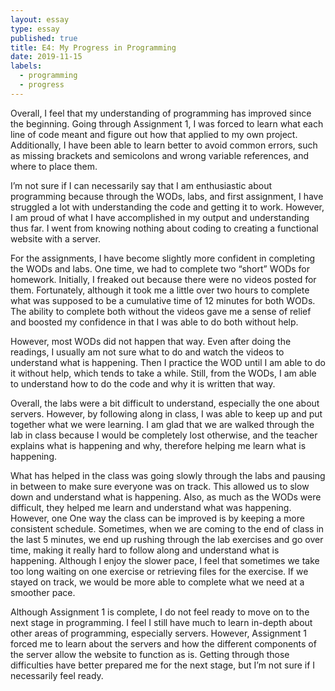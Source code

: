 ```yaml
---
layout: essay
type: essay
published: true
title: E4: My Progress in Programming
date: 2019-11-15
labels:
  - programming
  - progress
---
```


Overall, I feel that my understanding of programming has improved since the beginning. Going through Assignment 1, I was forced to learn what each line of code meant and figure out how that applied to my own project. Additionally, I have been able to learn better to avoid common errors, such as missing brackets and semicolons and wrong variable references, and where to place them.

I’m not sure if I can necessarily say that I am enthusiastic about programming because through the WODs, labs, and first assignment, I have struggled a lot with understanding the code and getting it to work. However, I am proud of what I have accomplished in my output and understanding thus far. I went from knowing nothing about coding to creating a functional website with a server.

For the assignments, I have become slightly more confident in completing the WODs and labs. One time, we had to complete two “short” WODs for homework. Initially, I freaked out because there were no videos posted for them. Fortunately, although it took me a little over two hours to complete what was supposed to be a cumulative time of 12 minutes for both WODs. The ability to complete both without the videos gave me a sense of relief and boosted my confidence in that I was able to do both without help.

However, most WODs did not happen that way. Even after doing the readings, I usually am not sure what to do and watch the videos to understand  what is happening. Then I practice the WOD until I am able to do it without help, which tends to take a while. Still, from the WODs, I am able to understand how to do the code and why it is written that way. 

Overall, the labs were a bit difficult to understand, especially the one about servers. However, by following along in class, I was able to keep up and put together what we were learning. I am glad that we are walked through the lab in class because I would be completely lost otherwise, and the teacher explains what is happening and why, therefore helping me learn what is happening.

What has helped in the class was going slowly through the labs and pausing in between to make sure everyone was on track. This allowed us to slow down and understand what is happening. Also, as much as the WODs were difficult, they helped me learn and understand what was happening. However, one One way the class can be improved is by keeping a more consistent schedule. Sometimes, when we are coming to the end of class in the last 5 minutes, we end up rushing through the lab exercises and go over time, making it really hard to follow along and understand what is happening. Although I enjoy the slower pace, I feel that sometimes we take too long waiting on one exercise or retrieving files for the exercise. If we stayed on track, we would be more able to complete what we need at a smoother pace.

Although Assignment 1 is complete, I do not feel ready to move on to the next stage in programming. I feel I still have much to learn in-depth about other areas of programming, especially servers. However, Assignment 1 forced me to learn about the servers and how the different components of the server allow the website to function as is. Getting through those difficulties have better prepared me for the next stage, but I’m not sure if I necessarily feel ready.

